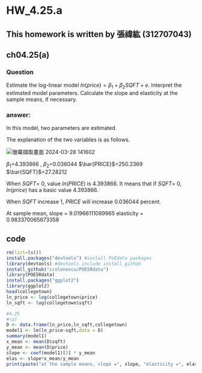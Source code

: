 # HW_4.25.a

## This homework is written by 張禕紘 (312707043)

## ch04.25(a)

### **Question**

Estimate the log-linear model $ln(price)= \beta_1 + \beta_2SQFT + e$. Interpret the estimated model parameters. Calculate the slope and elasticity at the sample means, if necessary.

### answer:

In this model, two parameters are estimated.

The explanation of the two variables is as follows.

![螢幕擷取畫面 2024-03-28 141602](https://github.com/HWTeng-Course/202402-Financial-Econometrics/assets/161785685/d871a6a3-bf78-4368-a77c-de249eba6c78)


 $\beta_1$=4.393866 ,  $\beta_2$=0.036044   $\bar{PRICE}$=250.2369   $\bar{SQFT}$=27.28212 

When $SQFT$= 0, value $ln(PRICE)$ is 4.393866. It means that if $SQFT$= 0,  $ln(price)$ has a basic value 4.393866.

When $SQFT$ increase 1, $PRICE$ will increase 0.036044  percent.

At sample mean, slope = 9.01966111089965 elasticity = 0.983370065673358


## code

``` r
rm(list=ls())
install.packages("devtools") #install PoEdata packages
library(devtools) #devtools include install_github
install_github("ccolonescu/POE5Rdata")
library(POE5Rdata)
install.packages("ggplot2")
library(ggplot2)
head(collegetown)
ln_price <- log(collegetown$price)  
ln_sqft <- log(collegetown$sqft)

#4.25
#(a)
D <- data.frame(ln_price,ln_sqft,collegetown)
model1 <- lm(ln_price~sqft,data = D)
summary(model1)
x_mean <- mean(D$sqft)
y_mean <- mean(D$price)
slope <- coef(model1)[2] * y_mean
elas <- slope*x_mean/y_mean
print(paste("at the sample means, slope =", slope, "elasticity =", elas))
